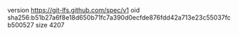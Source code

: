 version https://git-lfs.github.com/spec/v1
oid sha256:b51b27a6f8e18d650b71fc7a390d0ecfde876fdd42a713e23c55037fcb500527
size 4207
